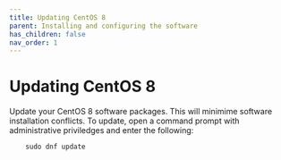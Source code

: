 ```yaml
---
title: Updating CentOS 8
parent: Installing and configuring the software
has_children: false
nav_order: 1
---
```


# Updating CentOS 8

Update your CentOS 8 software packages. This will minimime software installation conflicts. To update, open a command prompt with administrative priviledges and enter the following:  
```shell
	sudo dnf update
```
